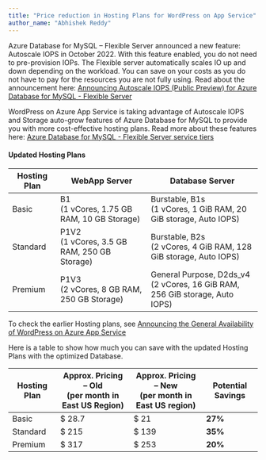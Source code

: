 ```yaml
---
title: "Price reduction in Hosting Plans for WordPress on App Service"
author_name: "Abhishek Reddy"
---
```

Azure Database for MySQL – Flexible Server announced a new feature: Autoscale IOPS in October 2022. With this feature enabled, you do not need to pre-provision IOPs. The Flexible server automatically scales IO up and down depending on the workload. You can save on your costs as you do not have to pay for the resources you are not fully using. Read about the announcement here: [Announcing Autoscale IOPS \(Public Preview\) for Azure Database for MySQL - Flexible Server](https://techcommunity.microsoft.com/t5/azure-database-for-mysql-blog/announcing-autoscale-iops-public-preview-for-azure-database-for/ba-p/3649089)

WordPress on Azure App Service is taking advantage of Autoscale IOPS and Storage auto-grow features of Azure Database for MySQL to provide you with more cost-effective hosting plans. Read more about these features here: [Azure Database for MySQL - Flexible Server service tiers](https://learn.microsoft.com/azure/mysql/flexible-server/concepts-service-tiers-storage)

#### Updated Hosting Plans ####

| Hosting Plan | WebApp Server | Database Server |
|---|---|---|
|Basic|B1<br />(1 vCores, 1.75 GB RAM, 10 GB Storage)|Burstable, B1s<br />(1 vCores, 1 GiB RAM, 20 GiB storage, Auto IOPS)|
|Standard|P1V2<br />(1 vCores, 3.5 GB RAM, 250 GB Storage)|Burstable, B2s<br />(2 vCores, 4 GiB RAM, 128 GiB storage, Auto IOPS)|
|Premium|P1V3<br />(2 vCores, 8 GB RAM, 250 GB Storage)|General Purpose, D2ds_v4<br />(2 vCores, 16 GiB RAM, 256 GiB storage, Auto IOPS)|

To check the earlier Hosting plans, see [Announcing the General Availability of WordPress on Azure App Service](https://techcommunity.microsoft.com/t5/apps-on-azure-blog/announcing-the-general-availability-of-wordpress-on-azure-app/ba-p/3593481)

Here is a table to show how much you can save with the updated Hosting Plans with the optimized Database.

|Hosting Plan|Approx. Pricing – Old<br />(per month in East US Region)|Approx. Pricing – New<br />(per month in East US region)|Potential Savings|
|---|---|---|---|
|Basic|$ 28.7|$ 21|**27%**|
|Standard|$ 215|$ 139|**35%**|
|Premium|$ 317|$ 253|**20%**|
